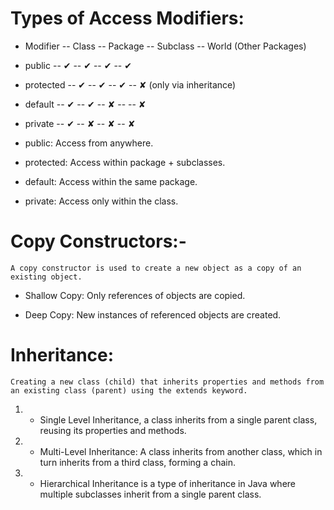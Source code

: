 # Types of Access Modifiers:

-   Modifier -- Class -- Package -- Subclass -- World (Other Packages)
-   public -- ✔ -- ✔ -- ✔ -- ✔
-   protected -- ✔ -- ✔ -- ✔ -- ✘ (only via inheritance)
-   default -- ✔ -- ✔ -- ✘ -- -- ✘
-   private -- ✔ -- ✘ -- ✘ -- ✘

-   public: Access from anywhere.
-   protected: Access within package + subclasses.
-   default: Access within the same package.
-   private: Access only within the class.

# Copy Constructors:-

    A copy constructor is used to create a new object as a copy of an existing object.

-   Shallow Copy: Only references of objects are copied.

-   Deep Copy: New instances of referenced objects are created.

# Inheritance:

    Creating a new class (child) that inherits properties and methods from an existing class (parent) using the extends keyword.

1.  -   Single Level Inheritance, a class inherits from a single parent class, reusing its properties and methods.

2.  -   Multi-Level Inheritance: A class inherits from another class, which in turn inherits from a third class, forming a chain.

3.  -   Hierarchical Inheritance is a type of inheritance in Java where multiple subclasses inherit from a single parent class.
